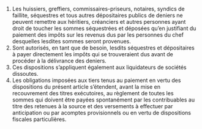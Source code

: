 1) Les huissiers, greffiers, commissaires-priseurs, notaires, syndics de faillite, séquestres et tous autres dépositaires publics de deniers ne peuvent remettre aux héritiers, créanciers et autres personnes ayant droit de toucher les sommes séquestrées et déposées qu’en justifiant du paiement des impôts sur les revenus dus par les personnes du chef desquelles lesdites sommes seront provenues.
2) Sont autorisés, en tant que de besoin, lesdits séquestres et dépositaires à payer
directement les impôts qui se trouveraient dus avant de procéder à la délivrance des deniers.
3) Ces dispositions s’appliquent également aux liquidateurs de sociétés dissoutes.
3) Les obligations imposées aux tiers tenus au paiement en vertu des dispositions du
présent  article  s’étendent,  avant  la  mise  en  recouvrement  des  titres  exécutoires,  au règlement  de  toutes  les  sommes  qui  doivent  être  payées  spontanément  par  les contribuables  au  titre  des  retenues  à  la  source  et  des  versements  à  effectuer  par anticipation ou par acomptes provisionnels ou en vertu de dispositions fiscales particulières.